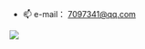 - 📫 e-mail： 7097341@qq.com

<a href="https://github.com/cpt-kenvie">
  <img align="center" src="https://github-readme-stats.vercel.app/api?username=cpt-kenvie&show_icons=true" />
</a>
